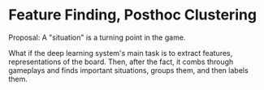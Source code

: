 # Feature Finding, Posthoc Clustering

Proposal: A "situation" is a turning point in the game.

What if the deep learning system's main task is to extract features, representations of the board.
Then, after the fact, it combs through gameplays and finds important situations, groups them, and then labels them.
